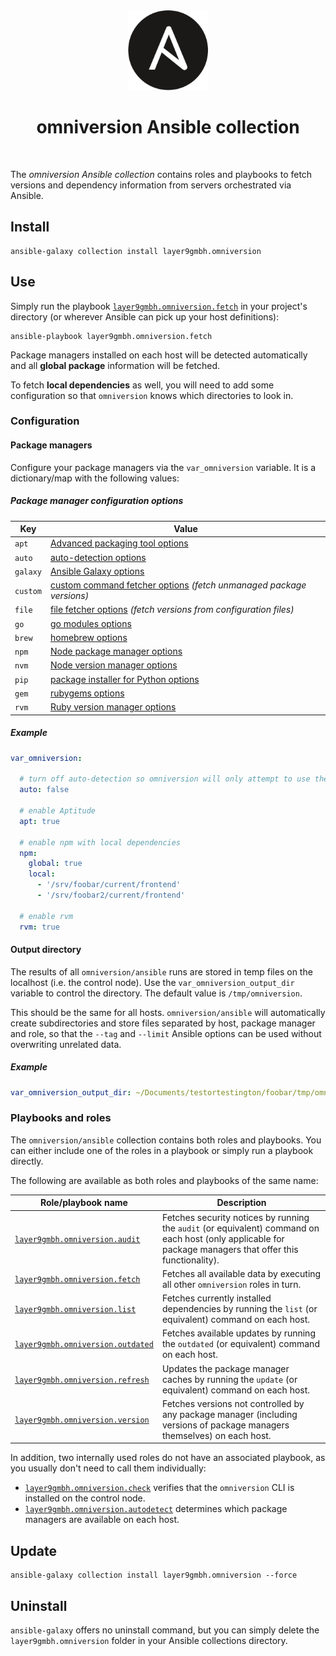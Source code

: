 <!--suppress HtmlDeprecatedAttribute -->
<div align="center">
    <img src="../docs/assets/Ansible.png" width="128" height="128" alt="omniversion logo" />
    <h1 align="center">omniversion Ansible collection</h1>
    <br />
</div>

The _omniversion Ansible collection_ contains roles and playbooks to fetch versions and dependency information from
servers orchestrated via Ansible.

## Install

```shell
ansible-galaxy collection install layer9gmbh.omniversion
```

## Use

Simply run the playbook [`layer9gmbh.omniversion.fetch`](ansible/playbooks/fetch/README.md) in your project's directory (or wherever Ansible can pick up your host definitions):

```shell
ansible-playbook layer9gmbh.omniversion.fetch
```

Package managers installed on each host will be detected automatically and all **global package** information will be fetched.

To fetch **local dependencies** as well, you will need to add some configuration so that `omniversion` knows which directories to look in.

### Configuration 

#### Package managers

Configure your package managers via the `var_omniversion` variable. It is a dictionary/map with the following values:

##### Package manager configuration options

| Key      | Value                                                                                   | 
|----------|-----------------------------------------------------------------------------------------|
| `apt`    | [Advanced packaging tool options](./docs/APT.md)                                        |
| `auto`   | [auto-detection options](./docs/AUTO.md)                                                |
| `galaxy` | [Ansible Galaxy options](./docs/GALAXY.md)                                              |
| `custom` | [custom command fetcher options](./docs/CUSTOM.md) _(fetch unmanaged package versions)_ |
| `file`   | [file fetcher options](./docs/FILE.md) _(fetch versions from configuration files)_      |
| `go`     | [go modules options](./docs/GO.md)                                                      |
| `brew`   | [homebrew options](./docs/BREW.md)                                                      |
| `npm`    | [Node package manager options](./docs/NPM.md)                                           |
| `nvm`    | [Node version manager options](./docs/NVM.md)                                           |
| `pip`    | [package installer for Python options](./docs/PIP.md)                                   |
| `gem`    | [rubygems options](./docs/GEM.md)                                                       |
| `rvm`    | [Ruby version manager options](./docs/RVM.md)                                           |

##### Example

```yaml
var_omniversion:
  
  # turn off auto-detection so omniversion will only attempt to use the package managers explicitly configured
  auto: false
  
  # enable Aptitude
  apt: true
  
  # enable npm with local dependencies
  npm:
    global: true
    local:
      - '/srv/foobar/current/frontend'
      - '/srv/foobar2/current/frontend'
  
  # enable rvm
  rvm: true
```


#### Output directory

The results of all `omniversion/ansible` runs are stored in temp files on the localhost (i.e. the control node). Use the `var_omniversion_output_dir` variable to control the directory. The default value is `/tmp/omniversion`.

This should be the same for all hosts. `omniversion/ansible` will automatically create subdirectories and store files separated by host, package manager and role, so that the `--tag` and `--limit` Ansible options can be used without overwriting unrelated data.

##### Example

```yaml
var_omniversion_output_dir: ~/Documents/testortestington/foobar/tmp/omniversion
```

### Playbooks and roles

The `omniversion/ansible` collection contains both roles and playbooks. You can either include one of the roles in a playbook or simply run a playbook directly.

The following are available as both roles and playbooks of the same name:

| Role/playbook name                                                    | Description                                                                                                                                                |
|-----------------------------------------------------------------------|------------------------------------------------------------------------------------------------------------------------------------------------------------|
| [`layer9gmbh.omniversion.audit`](ansible/roles/audit/README.md)       | Fetches security notices by running the `audit` (or equivalent) command on each host (only applicable for package managers that offer this functionality). |
| [`layer9gmbh.omniversion.fetch`](ansible/roles/fetch/README.md)       | Fetches all available data by executing all other `omniversion` roles in turn.                                                                             |
| [`layer9gmbh.omniversion.list`](ansible/roles/list/README.md)         | Fetches currently installed dependencies by running the `list` (or equivalent) command on each host.                                                       |
| [`layer9gmbh.omniversion.outdated`](ansible/roles/outdated/README.md) | Fetches available updates by running the `outdated` (or equivalent) command on each host.                                                                  |
| [`layer9gmbh.omniversion.refresh`](ansible/roles/refresh/README.md)   | Updates the package manager caches by running the `update` (or equivalent) command on each host.                                                           |
| [`layer9gmbh.omniversion.version`](ansible/roles/version/README.md)   | Fetches versions not controlled by any package manager (including versions of package managers themselves) on each host.                                   |

In addition, two internally used roles do not have an associated playbook, as you usually don't need to call them individually:
* [`layer9gmbh.omniversion.check`](ansible/roles/check/README.md) verifies that the `omniversion` CLI is installed on the control node.
* [`layer9gmbh.omniversion.autodetect`](ansible/roles/autodetect/README.md) determines which package managers are available on each host.

## Update

```shell
ansible-galaxy collection install layer9gmbh.omniversion --force
```

## Uninstall

`ansible-galaxy` offers no uninstall command, but you can simply delete the `layer9gmbh.omniversion` folder in your
Ansible collections directory.

